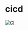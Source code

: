 # cicd
[![CI](https://github.com/concaption/cicd/actions/workflows/cicd.yml/badge.svg)](https://github.com/concaption/cicd/actions/workflows/cicd.yml)